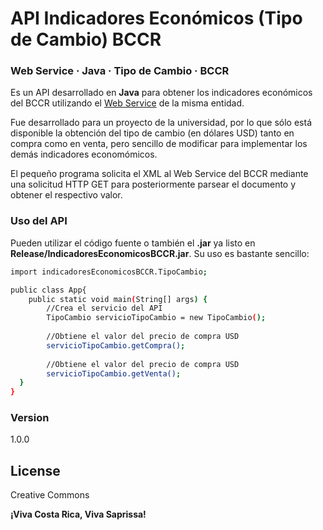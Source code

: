 # API Indicadores Económicos (Tipo de Cambio) BCCR
### Web Service · Java · Tipo de Cambio · BCCR

Es un API desarrollado en **Java** para obtener los indicadores económicos del BCCR utilizando el [Web Service][bccr-ws] de la misma entidad.

Fue desarrollado para un proyecto de la universidad, por lo que sólo está disponible la obtención del tipo de cambio (en dólares USD) tanto en compra como en venta, pero sencillo de modificar para implementar los demás indicadores economómicos.

El pequeño programa solicita el XML al Web Service del BCCR mediante una solicitud HTTP GET para posteriormente parsear el documento y obtener el respectivo valor.

### Uso del API

Pueden utilizar el código fuente o también el **.jar** ya listo en **Release/IndicadoresEconomicosBCCR.jar**. Su uso es bastante sencillo:


```sh
import indicadoresEconomicosBCCR.TipoCambio;

public class App{
    public static void main(String[] args) {
        //Crea el servicio del API
        TipoCambio servicioTipoCambio = new TipoCambio();
        
        //Obtiene el valor del precio de compra USD
        servicioTipoCambio.getCompra();
        
        //Obtiene el valor del precio de compra USD
        servicioTipoCambio.getVenta();
  }
}
```

### Version
1.0.0

License
----

Creative Commons


**¡Viva Costa Rica, Viva Saprissa!**

[//]: # (These are reference links used in the body of this note and get stripped out when the markdown processor does its job. There is no need to format nicely because it shouldn't be seen. Thanks SO - http://stackoverflow.com/questions/4823468/store-comments-in-markdown-syntax)


   [bccr-ws]: http://indicadoreseconomicos.bccr.fi.cr/indicadoreseconomicos/WebServices/wsindicadoreseconomicos.asmx?op=ObtenerIndicadoresEconomicosXML>

